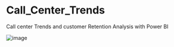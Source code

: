 # Call_Center_Trends
Call center Trends and customer Retention Analysis with Power BI

![image](https://github.com/user-attachments/assets/82f0b49e-3b41-490c-9abb-32b86f8cf722)

